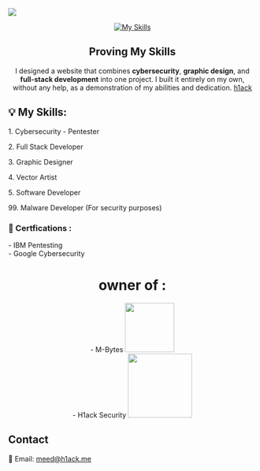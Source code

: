 <img src="https://files.catbox.moe/clzwth.png">

<div align="center">
  
  [![My Skills](https://skillicons.dev/icons?i=java,nodejs,bash,cs,cpp,css,html,discord,dotnet,electron,express,firebase,git,github,kali,linux,mongodb,mysql,nodejs,npm,photoshop,php,postman,py,qt,react,tailwind&theme=dark)](https://skillicons.dev)

</div>

<div align="center">
  <h2>Proving My Skills</h2>
  <p>
    I designed a website that combines <strong>cybersecurity</strong>, <strong>graphic design</strong>, and <strong>full-stack development</strong> into one project.
    I built it entirely on my own, without any help, as a demonstration of my abilities and dedication. <span><a href="https://h1ack.me">h1ack</a><span>
  </p>
</div>


<div>
  <h2>💡 My Skills:</h2>
  <p>1. Cybersecurity - Pentester</p>
  <p>2. Full Stack Developer</p>
  <p>3. Graphic Designer</p>
  <p>4. Vector Artist</p>
  <p>5. Software Developer</p>
  <p>99. Malware Developer (For security purposes)</p>
</div>


<div>
  <h3>📜 Certfications : </h3><p>
- IBM Pentesting<br/>
- Google Cybersecurity</p>
</div>

<div align="center">
  <h1>owner of : </h1>
  - M-Bytes <img src="https://github.com/user-attachments/assets/6cdb9569-aeac-4461-a76e-f2502db0c1ee" width="100px"></br>
  - H1ack Security <img src="https://github.com/user-attachments/assets/61d5fc4a-c1b2-40ab-be18-a2dd9c0daec9" width="130px">
</div>


## Contact
📧 Email: [meed@h1ack.me](mailto:meed@h1ack.me)
